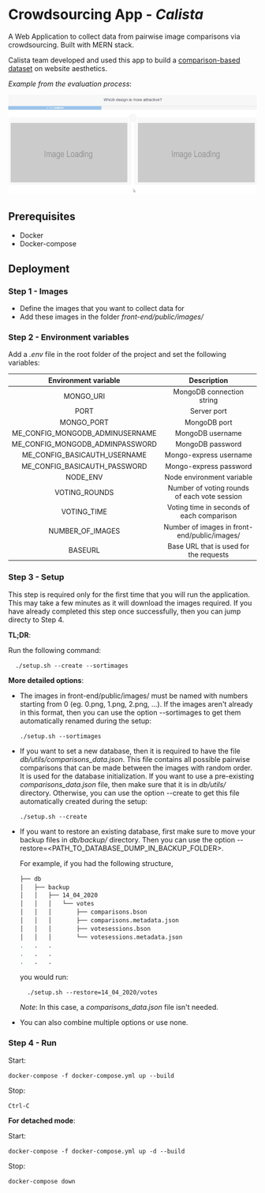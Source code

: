 # Crowdsourcing App - *Calista*

A Web Application to collect data from pairwise image comparisons via crowdsourcing. Built with MERN stack.

Calista team developed and used this app to build a [comparison-based dataset](https://github.com/calista-ai/website-aesthetics-datasets) on website aesthetics. 

*Example from the evaluation process*:

![](/front-end/src/assets/img/demo.gif)


## Prerequisites

* Docker
* Docker-compose

## Deployment

### Step 1 - Images

* Define the images that you want to collect data for
* Add these images in the folder *front-end/public/images/* 

### Step 2 - Environment variables

Add a *.env* file in the root folder of the project and set the following variables:

| Environment variable | Description | 
| :-------------: | :-------------: |
| MONGO_URI | MongoDB connection string |
| PORT | Server port |
| MONGO_PORT | MongoDB port |
| ME_CONFIG_MONGODB_ADMINUSERNAME | MongoDB username |
| ME_CONFIG_MONGODB_ADMINPASSWORD | MongoDB password |
| ME_CONFIG_BASICAUTH_USERNAME | Mongo-express username |
| ME_CONFIG_BASICAUTH_PASSWORD | Mongo-express password |
| NODE_ENV | Node environment variable |
| VOTING_ROUNDS | Number of voting rounds of each vote session |
| VOTING_TIME | Voting time in seconds of each comparison |
| NUMBER_OF_IMAGES | Number of images in front-end/public/images/ |
| BASEURL | Base URL that is used for the requests |


### Step 3 - Setup

This step is required only for the first time that you will run the application. This may take a few minutes as it will download the images required. If you have already completed this step once successfully, then you can jump directy to Step 4.

**TL;DR**:

Run the following command:

      ./setup.sh --create --sortimages

**More detailed options**: 
* The images in front-end/public/images/ must be named with numbers starting from 0 (eg. 0.png, 1.png, 2.png, ...). If the images aren't already in this format, then you can use the option --sortimages to get them automatically renamed during the setup:

      ./setup.sh --sortimages

* If you want to set a new database, then it is required to have the file *db/utils/comparisons_data.json*. This file contains all possible pairwise comparisons that can be made between the images with random order. It is used for the database initialization. If you want to use a pre-existing *comparisons_data.json* file, then make sure that it is in *db/utils/* directory. Otherwise, you can use the option --create to get this file automatically created during the setup:

      ./setup.sh --create
      
* If you want to restore an existing database, first make sure to move your backup files in *db/backup/* directory. Then you can use the option --restore=<PATH_TO_DATABASE_DUMP_IN_BACKUP_FOLDER>. 

  For example, if you had the following structure, 

  ```bash
  ├── db
  │   ├── backup
  │   │   ├── 14_04_2020
  │   │   │   └── votes
  │   │   │       ├── comparisons.bson
  │   │   │       ├── comparisons.metadata.json
  │   │   │       ├── votesessions.bson
  │   │   │       └── votesessions.metadata.json
  .   .   .
  .   .   .
  .   .   .
  ```
  you would run:

        ./setup.sh --restore=14_04_2020/votes
        
  *Note*: In this case, a *comparisons_data.json* file isn't needed. 
      
* You can also combine multiple options or use none.

### Step 4 - Run

Start:

    docker-compose -f docker-compose.yml up --build

Stop:

    Ctrl-C
    
**For detached mode**:

Start:

    docker-compose -f docker-compose.yml up -d --build

Stop:

    docker-compose down
